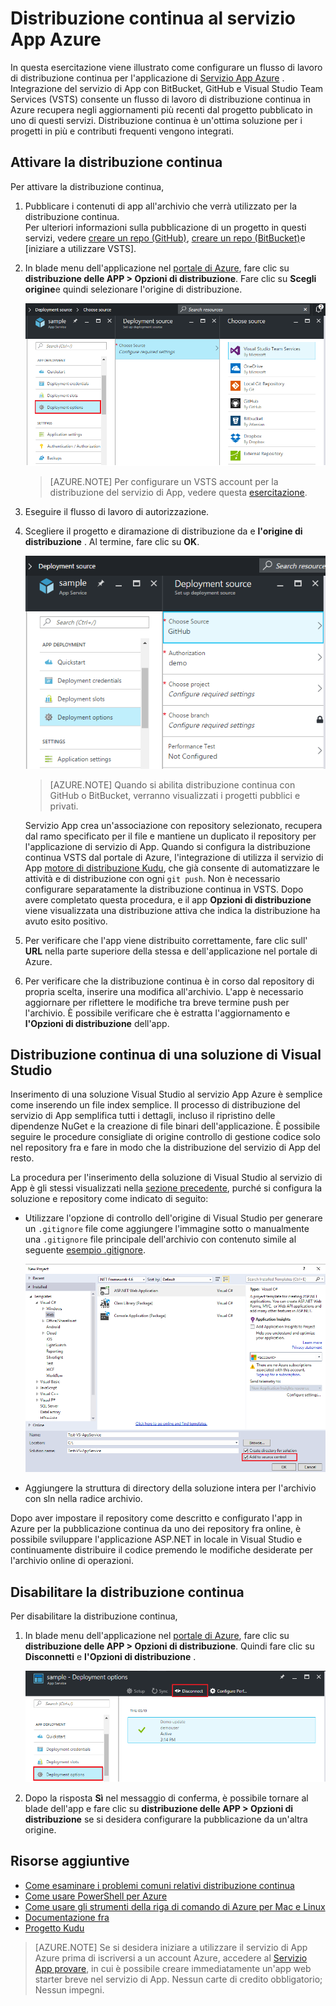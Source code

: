 <properties
    pageTitle="Distribuzione continua al servizio App Azure | Microsoft Azure"
    description="Informazioni su come attivare la distribuzione continua al servizio App Azure."
    services="app-service"
    documentationCenter=""
    authors="dariagrigoriu"
    manager="wpickett"
    editor="mollybos"/>

<tags
    ms.service="app-service"
    ms.workload="na"
    ms.tgt_pltfrm="na"
    ms.devlang="na"
    ms.topic="article"
    ms.date="10/28/2016"
    ms.author="dariagrigoriu"/>
    
# <a name="continuous-deployment-to-azure-app-service"></a>Distribuzione continua al servizio App Azure

In questa esercitazione viene illustrato come configurare un flusso di lavoro di distribuzione continua per l'applicazione di [Servizio App Azure] . Integrazione del servizio di App con BitBucket, GitHub e Visual Studio Team Services (VSTS) consente un flusso di lavoro di distribuzione continua in Azure recupera negli aggiornamenti più recenti dal progetto pubblicato in uno di questi servizi. Distribuzione continua è un'ottima soluzione per i progetti in più e contributi frequenti vengono integrati.

## <a name="overview"></a>Attivare la distribuzione continua

Per attivare la distribuzione continua, 

1. Pubblicare i contenuti di app all'archivio che verrà utilizzato per la distribuzione continua.  
    Per ulteriori informazioni sulla pubblicazione di un progetto in questi servizi, vedere [creare un repo (GitHub)], [creare un repo (BitBucket)]e [iniziare a utilizzare VSTS].

2. In blade menu dell'applicazione nel [portale di Azure], fare clic su **distribuzione delle APP > Opzioni di distribuzione**. Fare clic su **Scegli origine**e quindi selezionare l'origine di distribuzione.  

    ![](./media/app-service-continuous-deployment/cd_options.png)
    
    > [AZURE.NOTE] Per configurare un VSTS account per la distribuzione del servizio di App, vedere questa [esercitazione](https://github.com/projectkudu/kudu/wiki/Setting-up-a-VSTS-account-so-it-can-deploy-to-a-Web-App).
    
3. Eseguire il flusso di lavoro di autorizzazione. 

4. Scegliere il progetto e diramazione di distribuzione da e **l'origine di distribuzione** . Al termine, fare clic su **OK**.
  
    ![](./media/app-service-continuous-deployment/github_option.png)

    > [AZURE.NOTE] Quando si abilita distribuzione continua con GitHub o BitBucket, verranno visualizzati i progetti pubblici e privati.

    Servizio App crea un'associazione con repository selezionato, recupera dal ramo specificato per il file e mantiene un duplicato il repository per l'applicazione di servizio di App. Quando si configura la distribuzione continua VSTS dal portale di Azure, l'integrazione di utilizza il servizio di App [motore di distribuzione Kudu](https://github.com/projectkudu/kudu/wiki), che già consente di automatizzare le attività e di distribuzione con ogni `git push`. Non è necessario configurare separatamente la distribuzione continua in VSTS. Dopo avere completato questa procedura, e il app **Opzioni di distribuzione** viene visualizzata una distribuzione attiva che indica la distribuzione ha avuto esito positivo.

5. Per verificare che l'app viene distribuito correttamente, fare clic sull' **URL** nella parte superiore della stessa e dell'applicazione nel portale di Azure. 

6. Per verificare che la distribuzione continua è in corso dal repository di propria scelta, inserire una modifica all'archivio. L'app è necessario aggiornare per riflettere le modifiche tra breve termine push per l'archivio. È possibile verificare che è estratta l'aggiornamento e **l'Opzioni di distribuzione** dell'app.

## <a name="VSsolution"></a>Distribuzione continua di una soluzione di Visual Studio 

Inserimento di una soluzione Visual Studio al servizio App Azure è semplice come inserendo un file index semplice. Il processo di distribuzione del servizio di App semplifica tutti i dettagli, incluso il ripristino delle dipendenze NuGet e la creazione di file binari dell'applicazione. È possibile seguire le procedure consigliate di origine controllo di gestione codice solo nel repository fra e fare in modo che la distribuzione del servizio di App del resto.

La procedura per l'inserimento della soluzione di Visual Studio al servizio di App è gli stessi visualizzati nella [sezione precedente](#overview), purché si configura la soluzione e repository come indicato di seguito:

-   Utilizzare l'opzione di controllo dell'origine di Visual Studio per generare un `.gitignore` file come aggiungere l'immagine sotto o manualmente una `.gitignore` file principale dell'archivio con contenuto simile al seguente [esempio .gitignore](https://github.com/github/gitignore/blob/master/VisualStudio.gitignore). 

    ![](./media/app-service-continuous-deployment/VS_source_control.png)
 
-   Aggiungere la struttura di directory della soluzione intera per l'archivio con sln nella radice archivio.

Dopo aver impostare il repository come descritto e configurato l'app in Azure per la pubblicazione continua da uno dei repository fra online, è possibile sviluppare l'applicazione ASP.NET in locale in Visual Studio e continuamente distribuire il codice premendo le modifiche desiderate per l'archivio online di operazioni.

## <a name="disableCD"></a>Disabilitare la distribuzione continua

Per disabilitare la distribuzione continua, 

1. In blade menu dell'applicazione nel [portale di Azure], fare clic su **distribuzione delle APP > Opzioni di distribuzione**. Quindi fare clic su **Disconnetti** e **l'Opzioni di distribuzione** .

    ![](./media/app-service-continuous-deployment/cd_disconnect.png)    

2. Dopo la risposta **Sì** nel messaggio di conferma, è possibile tornare al blade dell'app e fare clic su **distribuzione delle APP > Opzioni di distribuzione** se si desidera configurare la pubblicazione da un'altra origine.

## <a name="additional-resources"></a>Risorse aggiuntive

* [Come esaminare i problemi comuni relativi distribuzione continua](https://github.com/projectkudu/kudu/wiki/Investigating-continuous-deployment)
* [Come usare PowerShell per Azure]
* [Come usare gli strumenti della riga di comando di Azure per Mac e Linux]
* [Documentazione fra]
* [Progetto Kudu](https://github.com/projectkudu/kudu/wiki)

>[AZURE.NOTE] Se si desidera iniziare a utilizzare il servizio di App Azure prima di iscriversi a un account Azure, accedere al [Servizio App provare](http://go.microsoft.com/fwlink/?LinkId=523751), in cui è possibile creare immediatamente un'app web starter breve nel servizio di App. Nessun carte di credito obbligatorio; Nessun impegni.

[Servizio App Azure]: https://azure.microsoft.com/en-us/documentation/articles/app-service-changes-existing-services/ 
[Portale di Azure]: https://portal.azure.com
[VSTS Portal]: https://www.visualstudio.com/en-us/products/visual-studio-team-services-vs.aspx
[Installing Git]: http://git-scm.com/book/en/Getting-Started-Installing-Git
[Come usare PowerShell per Azure]: ../articles/powershell-install-configure.md
[Come usare gli strumenti della riga di comando di Azure per Mac e Linux]: ../articles/xplat-cli-install.md
[Documentazione fra]: http://git-scm.com/documentation

[Creare un repo (GitHub)]: https://help.github.com/articles/create-a-repo
[Creare un repo (BitBucket)]: https://confluence.atlassian.com/display/BITBUCKET/Create+an+Account+and+a+Git+Repo
[Guida introduttiva a VSTS]: https://www.visualstudio.com/get-started/overview-of-get-started-tasks-vs
[Continuous delivery to Azure using Visual Studio Team Services]: ../articles/cloud-services/cloud-services-continuous-delivery-use-vso.md
